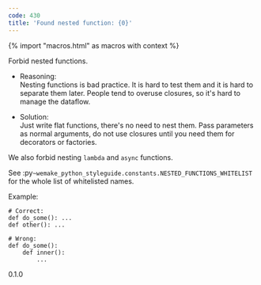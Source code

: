```yaml
---
code: 430
title: 'Found nested function: {0}'
---
```


{% import "macros.html" as macros with context %}

Forbid nested functions.

  - Reasoning:  
    Nesting functions is bad practice. It is hard to test them and it is
    hard to separate them later. People tend to overuse closures, so
    it's hard to manage the dataflow.

  - Solution:  
    Just write flat functions, there's no need to nest them. Pass
    parameters as normal arguments, do not use closures until you need
    them for decorators or factories.

We also forbid nesting `lambda` and `async` functions.

See :py`~wemake_python_styleguide.constants.NESTED_FUNCTIONS_WHITELIST`
for the whole list of whitelisted names.

Example:

    # Correct:
    def do_some(): ...
    def other(): ...
    
    # Wrong:
    def do_some():
        def inner():
            ...

<div class="versionadded">

0.1.0

</div>